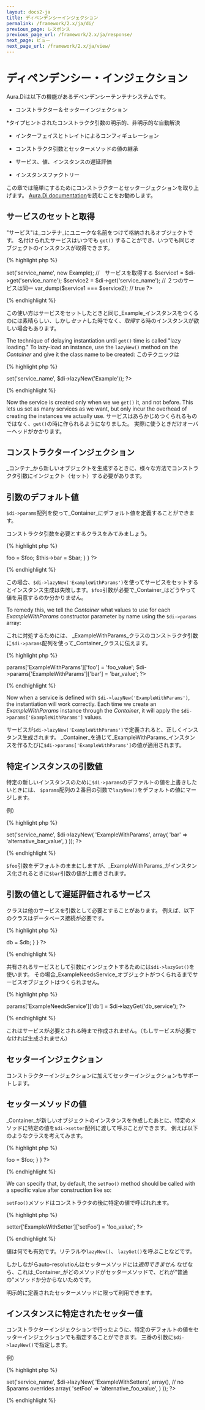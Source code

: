 ```yaml
---
layout: docs2-ja
title: ディペンデンシーインジェクション
permalink: /framework/2.x/ja/di/
previous_page: レスポンス
previous_page_url: /framework/2.x/ja/response/
next_page: ビュー
next_page_url: /framework/2.x/ja/view/
---
```


# ディペンデンシー・インジェクション

Aura.Diは以下の機能があるデペンデンシーテンテナシステムです。

* コンストラクター＆セッターインジェクション

*タイプヒントされたコンストラクタ引数の明示的、非明示的な自動解決

* インターフェイスとトレイトによるコンフィギュレーション

* コンストラクタ引数とセッターメソッドの値の継承

* サービス、値、インスタンスの遅延評価

* インスタンスファクトリー

この章では簡単にするためにコンストラクターとセッタージェクションを取り上げます。
[Aura.Di documentation](https://github.com/auraphp/Aura.Di/blob/2.x/README.md)を読むことをお勧めします。

## サービスのセットと取得

"サービス"は_コンテナ_にユニークな名前をつけて格納されるオブジェクトです。
名付けられたサービスはいつでも `get()` することができ、いつでも同じオブジェクトのインスタンスが取得できます。

{% highlight php %}
<?php
// Exampleクラスを定義
class Example
{
    // ...
}

// サービスをセットする
$di->set('service_name', new Example);

//　サービスを取得する
$service1 = $di->get('service_name');
$service2 = $di->get('service_name');

// ２つのサービスは同一
var_dump($service1 === $service2); // true
?>
{% endhighlight %}

この使い方はサービスをセットしたときと同じ_Example_インスタンスをつくるのには素晴らしい、しかし*セット*した時でなく、*取得*する時のインスタンスが欲しい場合もあります。

The technique of delaying instantiation until `get()` time is called "lazy loading." To lazy-load an instance, use the `lazyNew()` method on the _Container_ and give it the class name to be created:
このテクニックは

{% highlight php %}
<?php
// 遅延評価されるインスタンスとしてサービスをセットする
$di->set('service_name', $di->lazyNew('Example'));
?>
{% endhighlight %}

Now the service is created only when we we `get()` it, and not before.
This lets us set as many services as we want, but only incur the overhead of creating the instances we actually use.
サービスはあらかじめつくられるものではなく、`get()`の時に作られるようになりました。
実際に使うときだけオーバーヘッドがかかります。

## コンストラクターインジェクション

_コンテナ_から新しいオブジェクトを生成するときに、様々な方法でコンストラクタ引数にインジェクト（セット）する必要があります。

## 引数のデフォルト値

`$di->params`配列を使って_Container_にデフォルト値を定義することができます。

コンストラクタ引数を必要とするクラスをみてみましょう。

{% highlight php %}
<?php
class ExampleWithParams
{
    protected $foo;
    protected $bar;
    public function __construct($foo, $bar)
    {
        $this->foo = $foo;
        $this->bar = $bar;
    }
}
?>
{% endhighlight %}

この場合、`$di->lazyNew('ExampleWithParams')`を使ってサービスをセットするとインスタンス生成は失敗します。`$foo`引数が必要で_Container_はどうやって値を用意するのか分かりません。

To remedy this, we tell the _Container_ what values to use for
each _ExampleWithParams_ constructor parameter by name using the `$di->params` array:

これに対処するためには、 _ExampleWithParams_クラスのコンストラクタ引数に`$di->params`配列を使って_Container_クラスに伝えます。

{% highlight php %}
<?php
$di->params['ExampleWithParams']['foo'] = 'foo_value';
$di->params['ExampleWithParams']['bar'] = 'bar_value';
?>
{% endhighlight %}

Now when a service is defined with `$di->lazyNew('ExampleWithParams')`,
the instantiation will work correctly. Each time we create an
_ExampleWithParams_ instance through the _Container_, it will apply
the `$di->params['ExampleWithParams']` values.

サービスが`$di->lazyNew('ExampleWithParams')`で定義されると、正しくインスタンス生成されます。
_Container_を通じて_ExampleWithParams_インスタンスを作るたびに`$di->params['ExampleWithParams']`の値が適用されます。

## 特定インスタンスの引数値

特定の新しいインスタンスのために`$di->params`のデファルトの値を上書きしたいときには、
`$params`配列の２番目の引数で`lazyNew()`をデフォルトの値にマージします。

例）

{% highlight php %}
<?php
$di->set('service_name', $di->lazyNew(
    'ExampleWithParams',
    array(
        'bar' => 'alternative_bar_value',
    )
));
?>
{% endhighlight %}

`$foo`引数をデフォルトのままにしますが、_ExampleWithParams_がインスタンス化されるときに`$bar`引数の値が上書きされます。

## 引数の値として遅延評価されるサービス

クラスは他のサービスを引数として必要とすることがあります。
例えば、以下のクラスはデータベース接続が必要です。


{% highlight php %}
<?php
class ExampleNeedsService
{
    protected $db;
    public function __construct($db)
    {
        $this->db = $db;
    }
}
?>
{% endhighlight %}

共有されるサービスとして引数にインジェクトするためには`$di->lazyGet()`を使います。
その場合_ExampleNeedsService_オブジェクトがつくられるまでサービスオブジェクトはつくられません。


{% highlight php %}
<?php
$di->params['ExampleNeedsService']['db'] = $di->lazyGet('db_service');
?>
{% endhighlight %}

これはサービスが必要とされる時まで作成されません。（もしサービスが必要でなければ生成されません）

## セッターインジェクション

コンストラクターインジェクションに加えてセッターインジェクションもサポートします。

## セッターメソッドの値


_Container_が新しいオブジェクトのインスタンスを作成したあとに、特定のメソッドに特定の値を`$di->setter`配列に渡して呼ぶことができます。
例えば以下のようなクラスを考えてみます。

{% highlight php %}
<?php
class ExampleWithSetter
{
    protected $foo;

    public function setFoo($foo)
    {
        $this->foo = $foo;
    }
}
?>
{% endhighlight %}

We can specify that, by default,
the `setFoo()` method should be called with a specific value after construction like so:

`setFoo()`メソッドはコンストラクタの後に特定の値で呼ばれれます。


{% highlight php %}
<?php
$di->setter['ExampleWithSetter']['setFoo'] = 'foo_value';
?>
{% endhighlight %}

値は何でも有効です。リテラルや`lazyNew()`、 `lazyGet()`を呼ぶことなどです。

しかしながらauto-resolutioんはセッターメソッドには*適用できません*
なぜなら、これは_Container_がどのメソッドがセッターメソッドで、どれが”普通の"メソッドか分からないためです。

明示的に定義されたセッターメソッドに限って利用できます。

## インスタンスに特定されたセッター値

コンストラクターインジェクションで行ったように、特定のデフォルトの値をセッターインジェクションでも指定することができます。
三番の引数に`$di->lazyNew()`で指定します。

例）

{% highlight php %}
<?php
$di->set('service_name', $di->lazyNew(
    'ExampleWithSetters',
    array(), // no $params overrides
    array(
        'setFoo' => 'alternative_foo_value',
    )
));
?>
{% endhighlight %}
